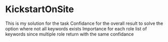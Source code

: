 # KickstartOnSite
This is my solution for the task
Confidance for the overall result to solve the option where not all keywords exists
Importance for each role list of keywords since multiple role return with the same confidance
